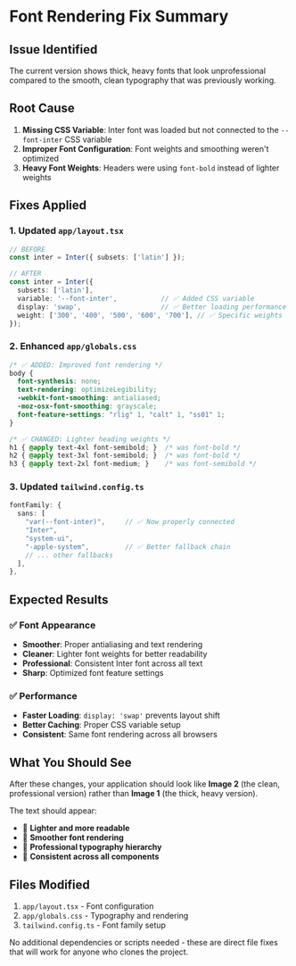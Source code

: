 # Font Rendering Fix Summary

## Issue Identified
The current version shows thick, heavy fonts that look unprofessional compared to the smooth, clean typography that was previously working.

## Root Cause
1. **Missing CSS Variable**: Inter font was loaded but not connected to the `--font-inter` CSS variable
2. **Improper Font Configuration**: Font weights and smoothing weren't optimized
3. **Heavy Font Weights**: Headers were using `font-bold` instead of lighter weights

## Fixes Applied

### 1. Updated `app/layout.tsx`
```typescript
// BEFORE
const inter = Inter({ subsets: ['latin'] });

// AFTER  
const inter = Inter({ 
  subsets: ['latin'],
  variable: '--font-inter',           // ✅ Added CSS variable
  display: 'swap',                    // ✅ Better loading performance
  weight: ['300', '400', '500', '600', '700'], // ✅ Specific weights
});
```

### 2. Enhanced `app/globals.css`
```css
/* ✅ ADDED: Improved font rendering */
body {
  font-synthesis: none;
  text-rendering: optimizeLegibility;
  -webkit-font-smoothing: antialiased;
  -moz-osx-font-smoothing: grayscale;
  font-feature-settings: "rlig" 1, "calt" 1, "ss01" 1;
}

/* ✅ CHANGED: Lighter heading weights */
h1 { @apply text-4xl font-semibold; }  /* was font-bold */
h2 { @apply text-3xl font-semibold; }  /* was font-bold */
h3 { @apply text-2xl font-medium; }    /* was font-semibold */
```

### 3. Updated `tailwind.config.ts`
```typescript
fontFamily: {
  sans: [
    "var(--font-inter)",     // ✅ Now properly connected
    "Inter", 
    "system-ui", 
    "-apple-system",         // ✅ Better fallback chain
    // ... other fallbacks
  ],
},
```

## Expected Results

### ✅ Font Appearance
- **Smoother**: Proper antialiasing and text rendering
- **Cleaner**: Lighter font weights for better readability  
- **Professional**: Consistent Inter font across all text
- **Sharp**: Optimized font feature settings

### ✅ Performance
- **Faster Loading**: `display: 'swap'` prevents layout shift
- **Better Caching**: Proper CSS variable setup
- **Consistent**: Same font rendering across all browsers

## What You Should See
After these changes, your application should look like **Image 2** (the clean, professional version) rather than **Image 1** (the thick, heavy version).

The text should appear:
- 🎯 **Lighter and more readable**
- 🎯 **Smoother font rendering**  
- 🎯 **Professional typography hierarchy**
- 🎯 **Consistent across all components**

## Files Modified
1. `app/layout.tsx` - Font configuration
2. `app/globals.css` - Typography and rendering
3. `tailwind.config.ts` - Font family setup

No additional dependencies or scripts needed - these are direct file fixes that will work for anyone who clones the project.
